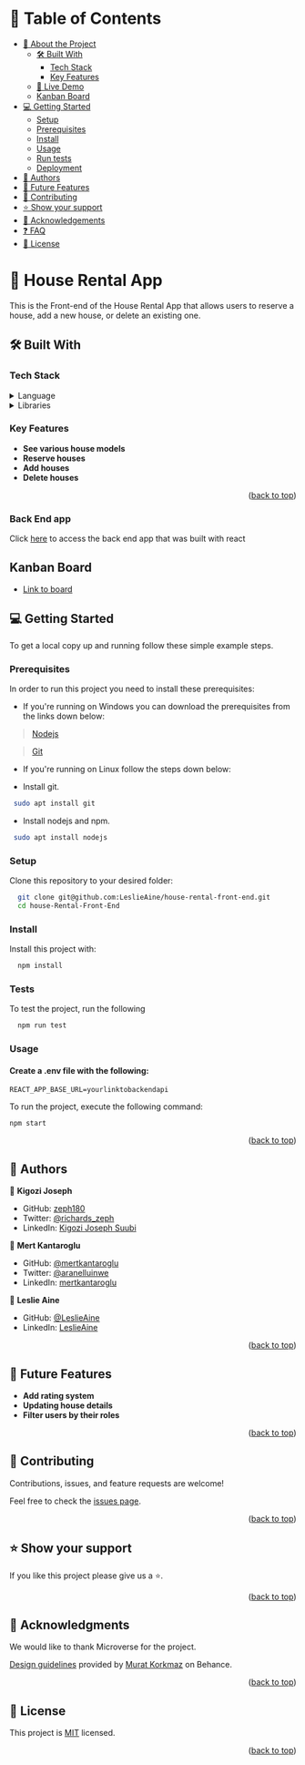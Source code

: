 <a name="readme-top"></a>

<!-- TABLE OF CONTENTS -->

# 📗 Table of Contents

- [📖 About the Project](#about-project)
  - [🛠 Built With](#built-with)
    - [Tech Stack](#tech-stack)
    - [Key Features](#key-features)
  - [🚀 Live Demo](#live-demo)
  - [ Kanban Board](#kanban-board)
- [💻 Getting Started](#getting-started)
  - [Setup](#setup)
  - [Prerequisites](#prerequisites)
  - [Install](#install)
  - [Usage](#usage)
  - [Run tests](#run-tests)
  - [Deployment](#triangular_flag_on_post-deployment)
- [👥 Authors](#authors)
- [🔭 Future Features](#future-features)
- [🤝 Contributing](#contributing)
- [⭐️ Show your support](#support)
- [🙏 Acknowledgements](#acknowledgements)
- [❓ FAQ](#faq)
- [📝 License](#license)

<!-- PROJECT DESCRIPTION -->

# 📖 House Rental App <a name="about-project"></a>

This is the Front-end of the House Rental App that allows users to reserve a house, add a new house, or delete an existing one.

## 🛠 Built With <a name="built-with"></a>

### Tech Stack <a name="tech-stack"></a>

<details>
  <summary>Language</summary>
  <ul>
    <li><a href="https://developer.mozilla.org/en-US/docs/Web/JavaScript">Javascript</a></li>
  </ul>
</details>

<details>
  <summary>Libraries</summary>
  <ul>
    <li><a href="https://developer.mozilla.org/en-US/docs/Web/JavaScript">Javascript</a></li>
    <li><a href="https://react.dev/">Reactjs</a></li>
    <li><a href="https://redux.js.org/">Redux</a></li>
  </ul>
</details>

<!-- Features -->

### Key Features <a name="key-features"></a>

- **See various house models**
- **Reserve houses**
- **Add houses**
- **Delete houses**

<p align="right">(<a href="#readme-top">back to top</a>)</p>

### Back End app <a name="live-demo"></a>

Click [here](https://github.com/LeslieAine/house-rental-back-end) to access the back end app that was built with react

<!-- LIVE DEMO -->

<!-- ## Live Demo <a name="live-demo"></a>

> To see the live demo, you can visit the link below:
-  -->

<!-- KANBAN BOARD -->

## Kanban Board <a name="kanban-board"></a>

- [Link to board](https://github.com/users/LeslieAine/projects/3/views/1)

<!-- GETTING STARTED -->

## 💻 Getting Started <a name="getting-started"></a>

To get a local copy up and running follow these simple example steps.

### Prerequisites

In order to run this project you need to install these prerequisites:

- If you're running on Windows you can download the prerequisites from the links down below:

> [Nodejs](https://nodejs.org/en/)

> [Git](https://git-scm.com/)

- If you're running on Linux follow the steps down below:

- Install git.

```sh
 sudo apt install git
```

- Install nodejs and npm.

```sh
 sudo apt install nodejs
```

### Setup

Clone this repository to your desired folder:

```sh
  git clone git@github.com:LeslieAine/house-rental-front-end.git
  cd house-Rental-Front-End
```

### Install

Install this project with:

```sh
  npm install
```
### Tests

To test the project, run the following

```sh
  npm run test
```
### Usage

#### Create a .env file with the following:

```
REACT_APP_BASE_URL=yourlinktobackendapi
```
To run the project, execute the following command:

`npm start`

<p align="right">(<a href="#readme-top">back to top</a>)</p>

<!-- AUTHORS -->

## 👥 Authors <a name="authors"></a>

👤 **Kigozi Joseph**

- GitHub: [zeph180](https://github.comzeph180)
- Twitter: [@richards_zeph](https://twitter.com/richards_zeph)
- LinkedIn: [Kigozi Joseph Suubi](https://linkedin.com/in/kigozi-joseph-suubi)

👤 **Mert Kantaroglu**

- GitHub: [@mertkantaroglu](https://github.com/mertkantaroglu/)
- Twitter: [@aranelluinwe](https://twitter.com/aranelluinwe)
- LinkedIn: [mertkantaroglu](https://www.linkedin.com/in/mert-kantaroglu/)

👤 **Leslie Aine**

- GitHub: [@LeslieAine](https://github.com/LeslieAine)
- LinkedIn: [LeslieAine](https://linkedin.com/in/LeslieAine)

<p align="right">(<a href="#readme-top">back to top</a>)</p>

<!-- FUTURE FEATURES -->

## 🔭 Future Features <a name="future-features"></a>

- **Add rating system**
- **Updating house details**
- **Filter users by their roles**

<p align="right">(<a href="#readme-top">back to top</a>)</p>

<!-- CONTRIBUTING -->

## 🤝 Contributing <a name="contributing"></a>

Contributions, issues, and feature requests are welcome!

Feel free to check the [issues page](https://github.com/LeslieAine/house-rental-front-end/issues).

<p align="right">(<a href="#readme-top">back to top</a>)</p>

<!-- SUPPORT -->

## ⭐️ Show your support <a name="support"></a>

If you like this project please give us a ⭐️.

<p align="right">(<a href="#readme-top">back to top</a>)</p>

<!-- ACKNOWLEDGEMENTS -->

## 🙏 Acknowledgments <a name="acknowledgements"></a>

We would like to thank Microverse for the project.

[Design guidelines](https://www.behance.net/gallery/26425031/Vespa-Responsive-Redesign) provided by [Murat Korkmaz](https://www.behance.net/muratk) on Behance.

<p align="right">(<a href="#readme-top">back to top</a>)</p>

<!-- LICENSE -->

## 📝 License <a name="license"></a>

This project is [MIT](./LICENSE) licensed.

<p align="right">(<a href="#readme-top">back to top</a>)</p>
